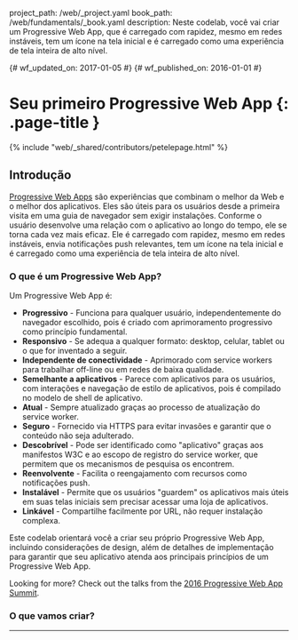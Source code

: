 project_path: /web/_project.yaml book_path: /web/fundamentals/_book.yaml description: Neste codelab, você vai criar um Progressive Web App, que é carregado com rapidez, mesmo em redes instáveis, tem um ícone na tela inicial e é carregado como uma experiência de tela inteira de alto nível.

{# wf_updated_on: 2017-01-05 #} {# wf_published_on: 2016-01-01 #}

# Seu primeiro Progressive Web App {: .page-title }

{% include "web/_shared/contributors/petelepage.html" %}

## Introdução

[Progressive Web Apps](/web/progressive-web-apps) são experiências que combinam o melhor da Web e o melhor dos aplicativos. Eles são úteis para os usuários desde a primeira visita em uma guia de navegador sem exigir instalações. Conforme o usuário desenvolve uma relação com o aplicativo ao longo do tempo, ele se torna cada vez mais eficaz. Ele é carregado com rapidez, mesmo em redes instáveis, envia notificações push relevantes, tem um ícone na tela inicial e é carregado como uma experiência de tela inteira de alto nível.

### O que é um Progressive Web App?

Um Progressive Web App é:

* **Progressivo** - Funciona para qualquer usuário, independentemente do navegador escolhido, pois é criado com aprimoramento progressivo como princípio fundamental.
* **Responsivo** - Se adequa a qualquer formato: desktop, celular, tablet ou o que for inventado a seguir.
* **Independente de conectividade** - Aprimorado com service workers para trabalhar off-line ou em redes de baixa qualidade.
* **Semelhante a aplicativos** - Parece com aplicativos para os usuários, com interações e navegação de estilo de aplicativos, pois é compilado no modelo de shell de aplicativo.
* **Atual** - Sempre atualizado graças ao processo de atualização do service worker.
* **Seguro** - Fornecido via HTTPS para evitar invasões e garantir que o conteúdo não seja adulterado.
* **Descobrível** - Pode ser identificado como "aplicativo" graças aos manifestos W3C e ao escopo de registro do service worker, que permitem que os mecanismos de pesquisa os encontrem.
* **Reenvolvente** - Facilita o reengajamento com recursos como notificações push.
* **Instalável** - Permite que os usuários "guardem" os aplicativos mais úteis em suas telas iniciais sem precisar acessar uma loja de aplicativos.
* **Linkável** - Compartilhe facilmente por URL, não requer instalação complexa.

Este codelab orientará você a criar seu próprio Progressive Web App, incluindo considerações de design, além de detalhes de implementação para garantir que seu aplicativo atenda aos principais princípios de um Progressive Web App.<aside class="key-point">

<p>Looking for more? Check out the talks from the  <a href="https://www.youtube.com/playlist?list=PLNYkxOF6rcIAWWNR_Q6eLPhsyx6VvYjVb">2016 Progressive Web App Summit</a>.</p>

</aside> 

### O que vamos criar?

<table>
  <p>
    <tr>
      <td colspan="1" rowspan="1">
        </p>

<p>In this codelab, you're going to build a Weather web app using Progressive Web App techniques. Your app will:</p>

        
        <ul>
          
<li>Utilize and demonstrate the above principles of Progressive Web Apps.</li>
<li>Use live weather data.</li>
          
          <li>
            
<p>Provide app-like interactions to allow the user to add cities.</p>
</td><td colspan="1" rowspan="1">
              </li> </ul>

<p><img src="img/166c3b4982e4a0ad.png" alt="166c3b4982e4a0ad.png"></p>

              
              <p>
                </td> </tr>
              </p></table> 
              
              <h3>
                O que você aprenderá
              </h3>
              
              <ul>
                <li>
                  <strong>Progressivo</strong> - usaremos o aprimoramento progressivo em todo o aplicativo.
                </li>
                <li>
                  <strong>Responsivo</strong> - garantiremos que ele se encaixe em qualquer formato.
                </li>
                <li>
                  <strong>Independente de conectividade</strong> - armazenaremos o shell do aplicativo em cache com service workers.
                </li>
              </ul>
              
              <h3>
                O que será necessário
              </h3>
              
              <ul>
                <li>
                  Como projetar e criar um aplicativo usando o método de "shell de aplicativo"
                </li>
                <li>
                  Como fazer com que seu aplicativo funcione off-line
                </li>
                <li>
                  <a href="https://github.com/googlecodelabs/your-first-pwapp/archive/master.zip">The sample code</a>
                </li>
                <li>
                  A text editor
                </li>
                <li>
                  Basic knowledge of HTML, CSS, JavaScript, and <a href="https://developer.chrome.com/devtools">Chrome DevTools</a>
                </li>
              </ul>
              
              <p>
                Neste codelab, você criará um app da Web de previsão do tempo usando técnicas de Progressive Web App. Vamos considerar as propriedades de um Progressive Web App:
              </p>
              
              <h2>
                Configuração
              </h2>
              
              <h3>
                Faça o download do código
              </h3>
              
              <p>
                Este codelab é focado em Progressive Web Apps. Conceitos não-relevantes e blocos de código são apenas pincelados e são fornecidos para que você simplesmente os copie e cole.
              </p>
              
              <p>
                <a href="https://github.com/googlecodelabs/your-first-pwapp/archive/master.zip">Download source code</a>
              </p>
              
              <p>
                Unpack the downloaded zip file. This will unpack a root folder (<code>your-first-pwapp-master</code>), which contains one folder for each step of this codelab, along with all of the resources you will need.
              </p>
              
              <p>
                Descompacte o arquivo zip baixado. Isso irá descompactar uma pasta raiz (<code>your-first-pwapp-master</code>), que contém uma pasta para cada etapa deste codelab, juntamente com todos os recursos que você vai precisar.
              </p>
              
              <h3>
                Instale e verifique o servidor de Web
              </h3>
              
              <p>
                As pastas <code>step-NN</code> contêm o estado final desejado de cada etapa deste codelab. Elas servem como referência. Faremos todo nosso trabalho de codificação em um diretório chamado <code>work</code>.
              </p>
              
              <p>
                <a href="https://chrome.google.com/webstore/detail/web-server-for-chrome/ofhbbkphhbklhfoeikjpcbhemlocgigb">Install Web Server for Chrome</a>
              </p>
              
              <p>
                After installing the Web Server for Chrome app, click on the Apps shortcut on the bookmarks bar:
              </p>
              
              <p>
                <img src="img/9efdf0d1258b78e4.png" alt="9efdf0d1258b78e4.png" />
              </p><aside class="key-point">

<p>More help:  <a href="https://support.google.com/chrome_webstore/answer/3060053">Add and open Chrome apps</a></p>

</aside> 
              
              <p>
                In the ensuing window, click on the Web Server icon:
              </p>
              
              <p>
                <img src="img/dc07bbc9fcfe7c5b.png" alt="dc07bbc9fcfe7c5b.png" />
              </p>
              
              <p>
                You'll see this dialog next, which allows you to configure your local web server:
              </p>
              
              <p>
                <img src="img/433870360ad308d4.png" alt="433870360ad308d4.png" />
              </p>
              
              <p>
                Click the <strong>choose folder</strong> button, and select the <code>work</code> folder. This will enable you to serve your work in progress via the URL highlighted in the web server dialog (in the <strong>Web Server URL(s)</strong> section).
              </p>
              
              <p>
                Clique no botão <strong>choose folder</strong> e selecione a pasta <code>work</code>. Isto permitirá servir o seu trabalho em andamento pelo URL em destaque na caixa de diálogo do servidor de Web (na seção <strong>Web Server URL(s)</strong>).
              </p>
              
              <p>
                <img src="img/39b4e0371e9703e6.png" alt="39b4e0371e9703e6.png" />
              </p>
              
              <p>
                Then stop and restart the server by sliding the toggle labeled "Web Server: STARTED" to the left and then back to the right.
              </p>
              
              <p>
                <img src="img/daefd30e8a290df5.png" alt="daefd30e8a290df5.png" />
              </p>
              
              <p>
                Now visit your work site in your web browser (by clicking on the highlighted Web Server URL) and you should see a page that looks like this:
              </p>
              
              <p>
                <img src="img/aa64e93e8151b642.png" alt="aa64e93e8151b642.png" />
              </p>
              
              <p>
                This app is not yet doing anything interesting - so far, it's just a minimal skeleton with a spinner we're using to verify your web server functionality. We'll add functionality and UI features in subsequent steps.
              </p><aside class="key-point">

<p>From this point forward, all testing/verification (e.g. the<strong> Test It Out</strong> sections in subsequent steps) should be performed using this web server setup.</p>

</aside> 
              
              <h2>
                Faça sua arquitetura de shell do aplicativo
              </h2>
              
              <h3>
                O que é o shell do aplicativo?
              </h3>
              
              <p>
                Obviamente, este aplicativo ainda não está fazendo nada interessante - até agora, é apenas um esqueleto mínimo com um controle giratório que estamos usando para verificar a funcionalidade do seu servidor de Web. Adicionaremos funcionalidade e recursos de IU em etapas posteriores.
              </p>
              
              <p>
                O shell do aplicativo é o HTML, CSS e JavaScript mínimos necessários para capacitar a interface do usuário de um Progressive Web App e é um dos componentes que garante um desempenho confiavelmente bom. Seu primeiro carregamento deve ser extremamente rápido e armazenado em cache imediatamente. "Armazenado em cm cache" significa que os arquivos do shell são carregados uma vez pela rede e salvos no dispositivo local. Toda vez que o usuário abre o aplicativo posteriormente, os arquivos do shell são carregados a partir do cache do dispositivo local, o que resulta em tempos de inicialização extremamente rápidos.
              </p>
              
              <p>
                A arquitetura de shell do aplicativo separa a infraestrutura principal do aplicativo e a IU dos dados. Toda a IU e a infraestrutura são armazenadas em cache localmente usando um service worker para que, em carregamentos subsequentes, o Progressive Web App só precise recuperar os dados necessários em vez de precisar carregar tudo.
              </p>
              
              <p>
                <img src="img/156b5e3cc8373d55.png" alt="156b5e3cc8373d55.png" />
              </p>
              
              <p>
                Em outras palavras, o shell do aplicativo é semelhante a um pacote de código que você publicaria em uma loja de aplicativos ao compilar um aplicativo nativo. Ele consiste nos elementos principais necessários para criar seu aplicativo, mas é improvável que ele contenha os dados.
              </p>
              
              <h3>
                Por que usar a arquitetura de shell de aplicativo?
              </h3>
              
              <p>
                O uso da arquitetura de shell de aplicativo permite que você se concentre na velocidade, fornecendo ao seu Progressive Web App propriedades semelhantes às dos aplicativos nativos: carregamento instantâneo e atualizações regulares sem a necessidade de uma loja de aplicativos.
              </p>
              
              <h3>
                Projete o shell do aplicativo
              </h3>
              
              <p>
                A primeira etapa é dividir o design em seus componentes principais.
              </p>
              
              <p>
                Considere:
              </p>
              
              <ul>
                <li>
                  Chrome 52 ou superior
                </li>
                <li>
                  <a href="https://chrome.google.com/webstore/detail/web-server-for-chrome/ofhbbkphhbklhfoeikjpcbhemlocgigb">Web Server for Chrome</a>, seu servidor de Web preferido
                </li>
                <li>
                  O exemplo de código
                </li>
              </ul>
              
              <p>
                Vamos criar um aplicativo de previsão do tempo como nosso primeiro Progressive Web App. Os componentes principais consistirão em:
              </p>
              
              <table>
                <p>
                  <tr>
                    <td colspan="1" rowspan="1">
                      </p> 
                      
                      <ul>
                        
<li>Header with a title, and add/refresh buttons</li>
<li>Container for forecast cards</li>
<li>A forecast card template</li>
<li>A dialog box for adding new cities</li>
                        
                        <li>
                          
<p>A loading indicator</p>
</td><td colspan="1" rowspan="1">
                            </li> </ul>

<p><img src="img/166c3b4982e4a0ad.png" alt="166c3b4982e4a0ad.png"></p>

                            
                            <p>
                              </td> </tr>
                            </p></table> 
                            
                            <p>
                              Ao projetar um aplicativo mais completo, o conteúdo que não é necessário para o carregamento inicial pode ser solicitado posteriormente e armazenado em cache para uso futuro. Por exemplo, podemos adiar o carregamento da caixa de diálogo New City até após a renderização da primeira experiência de execução e a disponibilização de alguns ciclos de ociosidade.
                            </p>
                            
                            <h2>
                              Implemente seu shell do aplicativo
                            </h2>
                            
                            <p>
                              Existem diversas maneiras de começar qualquer projeto e, geralmente, nós recomendamos o uso do Web Starter Kit. Mas, neste caso, para que nosso projeto seja o mais simples possível e para que nos concentremos nos Progressive Web Apps, nós fornecemos todos os recursos de que você precisará.
                            </p>
                            
                            <h3>
                              Crie o HTML do shell do aplicativo
                            </h3>
                            
                            <p>
                              Agora adicionaremos os componentes essenciais discutidos em <a href="/web/fundamentals/getting-started/your-first-progressive-web-app/step-01">Arquitete o shell do aplicativo</a>.
                            </p>
                            
                            <p>
                              Lembre-se de que os componentes principais consistirão em:
                            </p>
                            
                            <ul>
                              <li>
                                O que precisa estar na tela imediatamente?
                              </li>
                              <li>
                                Que outros componentes da IU são essenciais para seu aplicativo?
                              </li>
                              <li>
                                Que recursos de suporte são necessários para o shell do aplicativo? Por exemplo, imagens, JavaScript, estilos etc.
                              </li>
                              <li>
                                A dialog for adding new cities
                              </li>
                              <li>
                                A loading indicator
                              </li>
                            </ul>
                            
                            <p>
                              O arquivo <code>index.html</code> que já está em seu diretório <code>work</code> deve ser algo parecido com isso (este é um subconjunto do conteúdo efetivo, não copie este código em seu arquivo):
                            </p>
                            
                            <pre><code>&lt;!DOCTYPE html&gt;
&lt;html&gt;
&lt;head&gt;
  &lt;meta charset="utf-8"&gt;
  &lt;meta http-equiv="X-UA-Compatible" content="IE=edge"&gt;
  &lt;meta name="viewport" content="width=device-width, initial-scale=1.0"&gt;
  &lt;title&gt;Weather PWA&lt;/title&gt;
  &lt;link rel="stylesheet" type="text/css" href="styles/inline.css"&gt;
&lt;/head&gt;
&lt;body&gt;
  &lt;header class="header"&gt;
    &lt;h1 class="header__title"&gt;Weather PWA&lt;/h1&gt;
    &lt;button id="butRefresh" class="headerButton"&gt;&lt;/button&gt;
    &lt;button id="butAdd" class="headerButton"&gt;&lt;/button&gt;
  &lt;/header&gt;

  &lt;main class="main"&gt;
    &lt;div class="card cardTemplate weather-forecast" hidden&gt;
    . . .
    &lt;/div&gt;
  &lt;/main&gt;

  &lt;div class="dialog-container"&gt;
  . . .
  &lt;/div&gt;

  &lt;div class="loader"&gt;
    &lt;svg viewBox="0 0 32 32" width="32" height="32"&gt;
      &lt;circle id="spinner" cx="16" cy="16" r="14" fill="none"&gt;&lt;/circle&gt;
    &lt;/svg&gt;
  &lt;/div&gt;

  &lt;!-- Insert link to app.js here --&gt;
&lt;/body&gt;
&lt;/html&gt;
</code></pre>
                            
                            <p>
                              Perceba que o carregador é visível por padrão. Isso garante que o usuário veja o carregador imediatamente conforme a página é carregada, o que oferece uma indicação clara de que o conteúdo está sendo carregado.
                            </p>
                            
                            <p>
                              Para poupar tempo, já criamos a folha de estilo para seu uso.
                            </p><aside class="key-point">

<p>We've given you the markup and styles to save you some time and make sure you're starting on a solid foundation. In the next section, you'll have an opportunity to write your own code.</p>

</aside> 
                            
                            <h3>
                              Verifique o código chave do aplicativo JavaScript
                            </h3>
                            
                            <p>
                              Agora que grande parte da IU está pronta, é hora de começar a conectar o código para fazer tudo funcionar. Como o restante do shell do aplicativo, tenha consciência dos códigos que são necessários como parte da experiência principal e o que pode ser carregado posteriormente.
                            </p>
                            
                            <p>
                              Seu diretório de trabalho também já inclui o código do aplicativo (<code>scripts/app.js</code>). Nele, você encontrará:
                            </p>
                            
                            <ul>
                              <li>
                                Cabeçalho com um título e botões de adição/atualização
                              </li>
                              <li>
                                Contêiner para os cartões de previsão
                              </li>
                              <li>
                                Um modelo de cartão de previsão
                              </li>
                              <li>
                                Uma caixa de diálogo para adicionar novas cidades
                              </li>
                              <li>
                                Um indicador de carregamento
                              </li>
                              <li>
                                Some fake data (<code>initialWeatherForecast</code>) you can use to quickly test how things render.
                              </li>
                            </ul>
                            
                            <h3>
                              Faça testes
                            </h3>
                            
                            <p>
                              Agora que você tem o HTML, os estilos e o JavaScript principais, chegou a hora de testar o aplicativo.
                            </p>
                            
                            <p>
                              Para ver como os dados falsos de meteorologia são processados, retire o comentário da seguinte linha na parte inferior do seu arquivo <code>index.html</code>:
                            </p>
                            
                            <pre><code>&lt;!--&lt;script src="scripts/app.js" async&gt;&lt;/script&gt;--&gt;
</code></pre>
                            
                            <p>
                              Em seguida, remova o comentário da seguinte linha na parte inferior do seu arquivo <code>app.js</code>:
                            </p>
                            
                            <pre><code>// app.updateForecastCard(initialWeatherForecast);
</code></pre>
                            
                            <p>
                              Atualize seu aplicativo. O resultado deve ser um cartão de previsão bem formatado (embora falso, como pode ser percebido pela data) cartão de previsão com o controle giratório desativado, como este:
                            </p>
                            
                            <p>
                              <img src="img/166c3b4982e4a0ad.png" alt="166c3b4982e4a0ad.png" />
                            </p>
                            
                            <p>
                              <a href="https://weather-pwa-sample.firebaseapp.com/step-04/">Link</a>
                            </p>
                            
                            <p>
                              Depois de experimentar e verificar que ele funciona como esperado, você pode remover a chamada para <code>app.updateForecastCard</code> com os dados falsos. Ela foi necessária apenas para garantir que tudo funcionava como esperado.
                            </p>
                            
                            <h2>
                              Comece com um primeiro carregamento rápido
                            </h2>
                            
                            <p>
                              Progressive Web Apps devem ser iniciados rapidamente e disponibilizados para uso imediatamente. No seu estado atual, nosso aplicativo de previsão do tempo é iniciado rapidamente, mas não pode ser usado. Não há dados. Nós poderíamos fazer uma solicitação AJAX para obter os dados, mas isso resultaria em uma solicitação adicional e faria o carregamento inicial demorar mais. Em vez disso, forneça dados reais no primeiro carregamento.
                            </p>
                            
                            <h3>
                              Injete os dados de previsão do tempo
                            </h3>
                            
                            <p>
                              Neste codelab, simularemos o servidor injetando a previsão do tempo diretamente no JavaScript, mas em um aplicativo de produção, os dados de previsão do tempo mais recentes seriam injetados pelo servidor com base na geolocalização do endereço IP do usuário.
                            </p>
                            
                            <p>
                              O código já contém os dados que injetaremos. É a <code>initialWeatherForecast</code> que usamos no passo anterior.
                            </p>
                            
                            <h3>
                              Diferenciando a primeira execução
                            </h3>
                            
                            <p>
                              Então, como podemos saber quando exibir essas informações, que podem não ser relevantes em carregamentos futuros, quando o aplicativo de previsão for coletado do cache? Quando o usuário carregar o aplicativo em visitas subsequentes, ele poderá estar em uma cidade diferente, então será preciso carregar as informações dessa cidade, não necessariamente da primeira cidade que foi procurada.
                            </p>
                            
                            <p>
                              As preferências do usuário, como a lista de cidades nas quais um usuário está inscrito, devem ser armazenadas localmente usando o IndexedDB ou outro mecanismo de armazenamento rápido. Para simplificar este codelab o máximo possível, usamos <a href="https://developer.mozilla.org/en-US/docs/Web/API/Window/localStorage">localStorage</a>, que não é ideal para aplicativos de produção por ser um mecanismo de armazenamento sincrônico com bloqueio que pode ser muito lento em alguns dispositivos.
                            </p><aside class="key-point">

<p><strong>Extra Credit</strong>: Replace <code>localStorage</code> implementation with  <a href="https://www.npmjs.com/package/idb">idb</a>, check out  <a href="https://github.com/localForage/localForage">localForage</a> as a simple wrapper to idb.</p>

</aside> 
                            
                            <p>
                              Primeiro, vamos adicionar o código necessário para salvar as preferências do usuário. Localize o seguinte comentário TODO em seu código.
                            </p>
                            
                            <pre><code>  // TODO add saveSelectedCities function here
</code></pre>
                            
                            <p>
                              E adicione o código a seguir abaixo do comentário.
                            </p>
                            
                            <pre><code>  // Save list of cities to localStorage.
  app.saveSelectedCities = function() {
    var selectedCities = JSON.stringify(app.selectedCities);
    localStorage.selectedCities = selectedCities;
  };
</code></pre>
                            
                            <p>
                              Em seguida, adicionamos o código de inicialização para verificar se o usuário salvou alguma cidade e renderizar esses dados, ou usar os dados injetados. Localize o seguinte comentário:
                            </p>
                            
                            <pre><code>  // TODO add startup code here
</code></pre>
                            
                            <p>
                              E adicione o código a seguir abaixo desse comentário:
                            </p>
                            
                            <pre><code>/************************************************************************
   *

   * Code required to start the app
   *
   * OBSERVAÇÃO: To simplify this codelab, we've used localStorage.
   *   localStorage is a synchronous API and has serious performance
   *   implications. It should not be used in production applications!
   *   Instead, check out IDB (https://www.npmjs.com/package/idb) or
   *   SimpleDB (https://gist.github.com/inexorabletash/c8069c042b734519680c)
   ************************************************************************/

  app.selectedCities = localStorage.selectedCities;
  if (app.selectedCities) {
    app.selectedCities = JSON.parse(app.selectedCities);
    app.selectedCities.forEach(function(city) {
      app.getForecast(city.key, city.label);
    });
  } else {
    /* The user is using the app for the first time, or the user has not
     * saved any cities, so show the user some fake data. A real app in this
     * scenario could guess the user's location via IP lookup and then inject
     * that data into the page.
     */
    app.updateForecastCard(initialWeatherForecast);
    app.selectedCities = [
      {key: initialWeatherForecast.key, label: initialWeatherForecast.label}
    ];
    app.saveSelectedCities();
  }
</code></pre>
                            
                            <p>
                              O código de inicialização verifica se existem cidades salvas no armazenamento local. Se houver, ele analisa os dados de armazenamento local e exibe um cartão de previsão para cada uma das cidades salvas. Caso contrário, o código de inicialização usa apenas os dados falsos de previsão e salva isso como a cidade padrão.
                            </p>
                            
                            <h3>
                              Salvar as cidades selecionadas
                            </h3>
                            
                            <p>
                              Finalmente, você precisa modificar o gerenciador do botão "add city" para salvar a cidade escolhida no armazenamento local.
                            </p>
                            
                            <p>
                              Atualize seu gerenciador de clique <code>butAddCity</code> para que ele corresponda ao seguinte código:
                            </p>
                            
                            <pre><code>document.getElementById('butAddCity').addEventListener('click', function() {
    // Add the newly selected city
    var select = document.getElementById('selectCityToAdd');
    var selected = select.options[select.selectedIndex];
    var key = selected.value;
    var label = selected.textContent;
    if (!app.selectedCities) {
      app.selectedCities = [];
    }
    app.getForecast(key, label);
    app.selectedCities.push({key: key, label: label});
    app.saveSelectedCities();
    app.toggleAddDialog(false);
  });
</code></pre>
                            
                            <p>
                              As novas adições são a inicialização de <code>app.selectedCities</code> se ele não existir, e as chamadas para <code>app.selectedCities.push()</code> e <code>app.saveSelectedCities()</code>.
                            </p>
                            
                            <h3>
                              Faça testes
                            </h3>
                            
                            <ul>
                              <li>
                                Cabeçalho com um título e botões de adição/atualização
                              </li>
                              <li>
                                Contêiner para os cartões de previsão
                              </li>
                              <li>
                                Um modelo de cartão de previsão
                              </li>
                            </ul>
                            
                            <p>
                              <a href="https://weather-pwa-sample.firebaseapp.com/step-05/">Link</a>
                            </p>
                            
                            <h2>
                              Use service workers para pré-armazenar em cache no shell do aplicativo
                            </h2>
                            
                            <p>
                              Progressive Web Apps precisam ser rápidos e instaláveis, o que significa que eles devem funcionar on-line, off-line ou em condições intermitentes e lentas. Para conseguir isso, precisamos armazenar em cache nosso shell de aplicativo usando service worker para que ele seja sempre disponibilizado de forma rápida e confiável.
                            </p>
                            
                            <p>
                              Se não tiver experiência com service workers, você pode obter uma noção básica lendo <a href="/web/fundamentals/primers/service-worker/">Introdução aos service workers</a> sobre o que eles podem fazer, como seu ciclo de vida funciona e muito mais. Após concluir este codelab, certifique-se de verificar o <a href="https://goo.gl/jhXCBy">codelab Depurar Service Workers</a> para ter uma visão mais detalhada de como trabalhar com service workers.
                            </p>
                            
                            <p>
                              Recursos fornecidos por service workers devem ser considerados aprimoramentos progressivos e adicionados apenas se o navegador for compatível. Por exemplo, com service workers, você pode armazenar em cache o shell de aplicativo e os dados do seu aplicativo para que eles estejam disponíveis mesmo quando a rede não estiver. Quando service workers não forem compatíveis, o código off-line não será chamado e o usuário terá uma experiência básica. O uso da detecção de recursos para fornecer aprimoramentos progressivos incorre em poucos custos adicionais e não falhará em navegadores mais antigos incompatíveis com o recurso.
                            </p><aside class="key-point">

<p><strong>Remember</strong>: Service worker functionality is only available on pages that are accessed via HTTPS (<a href="http://localhost">http://localhost</a> and equivalents will also work, to facilitate testing). To learn about the rationale behind this restriction check out  <a href="http://www.chromium.org/Home/chromium-security/prefer-secure-origins-for-powerful-new-features">Prefer Secure Origins For Powerful New Features</a> from the Chromium team.</p>

</aside> 
                            
                            <h3>
                              Registre o service worker se ele estiver disponível
                            </h3>
                            
                            <p>
                              A primeira etapa necessária para fazer com que o aplicativo funcione off-line é registrar um service worker, um script que oferece a funcionalidade off-line sem precisar de uma página da Web aberta ou de interação do usuário.
                            </p>
                            
                            <p>
                              Bastam duas etapas simples:
                            </p>
                            
                            <ol start="1">
                              <li>
                                Instrua o navegador a registrar o arquivo JavaScript como o service worker.
                              </li>
                              
                              <li>
                                Crie um arquivo JavaScript que contendo o service worker.
                              </li>
                            </ol>
                            
                            <p>
                              Primeiro, precisamos verificar se o navegador oferece suporte a service workers e, em caso positivo, registrar o service worker. Adicionar o seguinte código ao <code>app.js</code> (após o comentário <code>// TODO add service worker code here</code>):
                            </p>
                            
                            <pre><code>  if ('serviceWorker' in navigator) {
    navigator.serviceWorker
             .register('./service-worker.js')
             .then(function() { console.log('Service Worker Registered'); });
  }
</code></pre>
                            
                            <h3>
                              Armazene em cache os ativos do site
                            </h3>
                            
                            <p>
                              Quando o service worker é registrado, um evento de instalação é acionado na primeira vez que o usuário visitar a página. Nesse gerenciador de eventos, nós armazenaremos em cache todos os ativos dos quais o aplicativo precisa.
                            </p><aside class="warning">

<p>The code below must NOT be used in production, it covers only the most basic use cases and it's easy to get yourself into a state where your app shell will never update. Be sure to review the section below that discusses the pitfalls of this implementation and how to avoid them.</p>

</aside> 
                            
                            <p>
                              Quando o service worker é acionado, ele deve abrir o objeto <a href="https://developer.mozilla.org/en-US/docs/Web/API/Cache">caches</a> e preenchê-lo com os ativos necessários para carregar o shell do aplicativo. Crie um arquivo chamado <code>service-worker.js</code> na pasta raiz do seu aplicativo (que deve ser o diretório <code>your-first-pwapp-master/work</code>). Esse arquivo deve estar ativo na raiz do aplicativo, poiso escopo dos service workers é definido pelo diretório onde o arquivo se encontra. Adicione este código ao seu novo arquivo <code>service-worker.js</code>:
                            </p>
                            
                            <pre><code>var cacheName = 'weatherPWA-step-6-1';
var filesToCache = [];

self.addEventListener('install', function(e) {
  console.log('[ServiceWorker] Install');
  e.waitUntil(
    caches.open(cacheName).then(function(cache) {
      console.log('[ServiceWorker] Caching app shell');
      return cache.addAll(filesToCache);
    })
  );
});
</code></pre>
                            
                            <p>
                              Primeiro, precisamos abrir o cache com <code>caches.open()</code> e fornecer um nome de cache. Fornecer um nome de cache nos permite distinguir as versões dos arquivos, ou separar os dados do shell do aplicativo para atualizarmos um sem afetar o outro com facilidade.
                            </p>
                            
                            <p>
                              Quando cache estiver aberto, podemos chamar <code>cache.addAll()</code>, que aceita uma lista de URLs e os recupera do servidor e os adiciona à resposta ao cache. Infelizmente, <code>cache.addAll()</code> é atômico e, se qualquer arquivo falhar, toda a etapa do cache também falha.
                            </p>
                            
                            <p>
                              Muito bem, vamos começar nos familiarizar com a forma como você pode usar DevTools para entender e debug service workers. Antes de recarregar sua página, abra DevTools, vá ao painel <strong>Service Worker</strong> no painel <strong>Application</strong>. Ele deve ter a aparência a seguir.
                            </p>
                            
                            <p>
                              <img src="img/ed4633f91ec1389f.png" alt="ed4633f91ec1389f.png" />
                            </p>
                            
                            <p>
                              Quando se vê uma página em branco como esta, isso significa que a página atualmente aberta não possui service workers registrados.
                            </p>
                            
                            <p>
                              Agora, atualize sua página. O painel Service Worker deve ter a aparência a seguir.
                            </p>
                            
                            <p>
                              <img src="img/bf15c2f18d7f945c.png" alt="bf15c2f18d7f945c.png" />
                            </p>
                            
                            <p>
                              Quando você vê informações como estas, isso significa que a página tem um service worker em execução.
                            </p>
                            
                            <p>
                              OK, agora faremos um breve desvio para demonstrar um problema que você pode encontrar ao desenvolver service workers. Para demonstrar, vamos adicionar um ouvinte de evento <code>activate</code> abaixo do ouvinte de evento <code>install</code> em seu arquivo <code>service-worker.js</code>.
                            </p>
                            
                            <pre><code>self.addEventListener('activate', function(e) {
  console.log('[ServiceWorker] Activate');
});
</code></pre>
                            
                            <p>
                              O evento <code>activate</code> é acionado quando o service worker inicia.
                            </p>
                            
                            <p>
                              Abra o Console do DevTools e recarregue a página, alterne para o painel Service Worker no painel Application e clique em inspecionar no service worker ativado. Você espera ver a mensagem <code>[ServiceWorker] Activate</code> registrada para o console, mas isso não aconteceu. Confira seu painel Service Worker e você pode ver que o novo service worker (que inclui ativar o ouvinte de evento) parece estar em um estado de "espera".
                            </p>
                            
                            <p>
                              <img src="img/1f454b6807700695.png" alt="1f454b6807700695.png" />
                            </p>
                            
                            <p>
                              Basicamente, o antigo service worker continua a controlar a página enquanto houver uma guia aberta para página. Então, você <em>poderia</em> fechar e reabrir a página ou pressionar o botão <strong>skipWaiting</strong>, mas uma solução de longo prazo é simplesmente ativar a caixa de seleção <strong>Update on Reload</strong> no painel Service Worker do DevTools. Quando esta caixa de seleção está ativada, o service worker é forçosamente atualizado toda vez que a página recarrega.
                            </p>
                            
                            <p>
                              Ative a caixa de seleção <strong>atualizar ao recarregar</strong> e recarregue a página para confirmar que o novo service worker é ativado.
                            </p>
                            
                            <p>
                              <strong>Observação:</strong> Você pode ver um erro no painel Service Worker do painel Application semelhante ao mostrado abaixo, é <strong>seguro</strong> ignorar este erro.
                            </p>
                            
                            <p>
                              <img src="img/b1728ef310c444f5.png" alt="b1728ef310c444f5.png" />
                            </p>
                            
                            <p>
                              Por enquanto é só sobre a inspeção e depuração de service workers no DevTools. Mostraremos mais alguns truques depois. Vamos voltar para a construção do seu aplicativo.
                            </p>
                            
                            <p>
                              Vamos expandir sobre o ouvinte de evento <code>activate</code> para incluir alguma lógica para atualizar o cache. Atualize seu código para coincidir com o código abaixo.
                            </p>
                            
                            <pre><code>self.addEventListener('activate', function(e) {
  console.log('[ServiceWorker] Activate');
  e.waitUntil(
    caches.keys().then(function(keyList) {
      return Promise.all(keyList.map(function(key) {
        if (key !== cacheName) {
          console.log('[ServiceWorker] Removing old cache', key);
          return caches.delete(key);
        }
      }));
    })
  );
  return self.clients.claim();
});
</code></pre>
                            
                            <p>
                              Este código garante que o service worker atualiza seu cache sempre que qualquer um dos arquivos do shell do aplicativo mudar. Para que isso funcione, você precisa incrementar a variável <code>cacheName</code> na parte superior do seu arquivo do service worker.
                            </p>
                            
                            <p>
                              A última declaração corrige um corner case sobre o qual você pode ler na caixa de informações (opcional) abaixo.
                            </p><aside class="key-point">

<p>When the app is complete, <code>self.clients.claim()</code> fixes a corner case in which the app wasn't returning the latest data. You can reproduce the corner case by commenting out the line below and then doing the following steps: 1) load app for first time so that the initial New York City data is shown 2) press the refresh button on the app 3) go offline 4) reload the app. You expect to see the newer NYC data, but you actually see the initial data. This happens because the service worker is not yet activated. <code>self.clients.claim()</code> essentially lets you activate the service worker faster.</p>

</aside> 
                            
                            <p>
                              Por fim, vamos atualizar a lista de arquivos necessários para o shell do aplicativo. Na matriz, precisamos incluir todos os arquivos dos quais o aplicativo precisa, incluindo imagens, JavaScript, folhas de estilo etc. Perto do topo do seu arquivo <code>service-worker.js</code>, substitua <code>var filesToCache = [];</code> pelo o código abaixo:
                            </p>
                            
                            <pre><code>var filesToCache = [
  '/',
  '/index.html',
  '/scripts/app.js',
  '/styles/inline.css',
  '/images/clear.png',
  '/images/cloudy-scattered-showers.png',
  '/images/cloudy.png',
  '/images/fog.png',
  '/images/ic_add_white_24px.svg',
  '/images/ic_refresh_white_24px.svg',
  '/images/partly-cloudy.png',
  '/images/rain.png',
  '/images/scattered-showers.png',
  '/images/sleet.png',
  '/images/snow.png',
  '/images/thunderstorm.png',
  '/images/wind.png'
];
</code></pre><aside class="key-point">

<p>Be sure to include all permutations of file names, for example our app is served from <code>index.html</code>, but it may also be requested as <code>/</code> since the server sends <code>index.html</code> when a root folder is requested. You could deal with this in the <code>fetch</code> method, but it would require special casing which may become complex.</p>

</aside> 
                            
                            <p>
                              Nosso aplicativo ainda não funciona off-line. Nós armazenamos em cache os componentes do shell do aplicativo, mas ainda precisamos carregá-los do cache local.
                            </p>
                            
                            <h3>
                              Forneça a estrutura do aplicativo do cache
                            </h3>
                            
                            <p>
                              Service workers fornecem a capacidade de interceptar solicitações feitas do nosso Progressive Web App e gerenciá-las no service worker. Isso significa que podemos determinar como queremos gerenciar a solicitação e potencialmente fornecer nossa própria resposta de cache.
                            </p>
                            
                            <p>
                              Por exemplo:
                            </p>
                            
                            <pre><code>self.addEventListener('fetch', function(event) {
  // Do something interesting with the fetch here
});
</code></pre>
                            
                            <p>
                              Agora vamos fornecer a estrutura do aplicativo do cache. Adicione o seguinte código na parte inferior do seu arquivo <code>service-worker.js</code>:
                            </p>
                            
                            <pre><code>self.addEventListener('fetch', function(e) {
  console.log('[ServiceWorker] Fetch', e.request.url);
  e.respondWith(
    caches.match(e.request).then(function(response) {
      return response || fetch(e.request);
    })
  );
});
</code></pre>
                            
                            <p>
                              De dentro para fora, o <code>caches.match()</code> avalia a solicitação da Web que acionou o evento de <a href="https://developer.mozilla.org/en-US/docs/Web/API/Fetch_API">busca</a> e verifica se ele está disponível no cache. Em seguida, ele responde com a versão do cache ou usa <code>fetch</code> para obter uma cópia da rede. A <code>response</code> é passada à página da Web com <code>e.respondWith()</code>.
                            </p><aside class="warning">

<p>If you're not seeing the <code>[ServiceWorker]</code> logging in the console, be sure you've changed the <code>cacheName</code> variable and that you're inspecting the right service worker by opening the Service Worker pane in the Applications panel and clicking <strong>inspect</strong> on the running service worker. If that doesn't work, see the section on Tips for testing live service workers.</p>

</aside> 
                            
                            <h3>
                              Faça testes
                            </h3>
                            
                            <p>
                              Agora seu aplicativo tem funcionalidade off-line. Vamos experimentar.
                            </p>
                            
                            <p>
                              Atualize sua página e, em seguida, vá para o painel <strong>Cache Storage</strong> no painel <strong>Application</strong> do DevTools. Expanda a seção e você deve ver o nome do cache do seu shell do aplicativo listado do lado esquerdo. Ao clicar no cache do seu shell do aplicativo, você pode ver todos os recursos que estão armazenados em cache atualmente.
                            </p>
                            
                            <p>
                              <img src="img/ab9c361527825fac.png" alt="ab9c361527825fac.png" />
                            </p>
                            
                            <p>
                              Agora, vamos testar o modo off-line. Volte para o painel <strong>Service Worker</strong> do DevTools e ative a caixa de seleção <strong>Offline</strong>. Após ativá-la, você deve ver um ícone de aviso amarelo pequeno ao lado da guia do painel <strong>Network</strong>. Isto indica que você está off-line.
                            </p>
                            
                            <p>
                              <img src="img/7656372ff6c6a0f7.png" alt="7656372ff6c6a0f7.png" />
                            </p>
                            
                            <p>
                              Atualize sua página e... ela funciona! Quer dizer, mais ou menos. Observe como ela carrega os dados meteorológicos iniciais (falsos).
                            </p>
                            
                            <p>
                              <img src="img/8a959b48e233bc93.png" alt="8a959b48e233bc93.png" />
                            </p>
                            
                            <p>
                              Confira a cláusula <code>else</code> em <code>app.getForecast()</code> para entender por que o aplicativo consegue carregar os dados falsos.
                            </p>
                            
                            <p>
                              O próximo passo é modificar a lógica do aplicativo e do service worker para poder armazenar dados meteorológicos em cache e retornar os dados mais recentes do cache quando o aplicativo estiver off-line.
                            </p>
                            
                            <p>
                              <strong>Dica:</strong> Para começar do zero, limpar todos os dados salvos (localStoarge, dados de indexedDB, arquivos armazenados em cache) e remover quaisquer service workers, use o painel Clear storage na guia Application.
                            </p>
                            
                            <p>
                              <a href="https://weather-pwa-sample.firebaseapp.com/step-06/">Link</a>
                            </p>
                            
                            <h3>
                              Tenha cuidado com os casos de borda
                            </h3>
                            
                            <p>
                              Como já mencionamos, esse código <strong>não deve ser usado em produção</strong> devido aos muitos casos de borda não gerenciados.
                            </p>
                            
                            <h4>
                              O cache depende da atualização de cada chave de cache para cada alteração
                            </h4>
                            
                            <p>
                              Por exemplo, esse método de armazenamento em cache exige que você atualize a chave de cache sempre que o conteúdo for alterado, caso contrário, o cache não será atualizado e o conteúdo antigo será fornecido. Portanto, não deixe de alterar a chave de cache após cada alteração enquanto trabalha no seu projeto.
                            </p>
                            
                            <h4>
                              Exige que tudo seja baixado novamente para cada alteração
                            </h4>
                            
                            <p>
                              Outra desvantagem é que todo o cache é invalidado e precisa ser baixado novamente sempre que um arquivo é alterado. Isso significa que a correção de um simples erro de ortografia invalidará o cache e exigirá que tudo seja baixado novamente. Isso não é muito eficiente.
                            </p>
                            
                            <h4>
                              O cache do navegador pode impedir que o service worker seja atualizado
                            </h4>
                            
                            <p>
                              Existe outra ressalva. É essencial que a solicitação HTTPS realizada durante o gerenciador de instalação vá diretamente para a rede e não retorne uma resposta do cache do navegador. Caso contrário, o navegador poderá retornar a versão de cache antiga, resultando em um service worker que nunca é atualizado realmente.
                            </p>
                            
                            <h4>
                              Tenha cuidado com estratégias que priorizam o cache em produção
                            </h4>
                            
                            <p>
                              Nosso aplicativo usa uma estratégia que prioriza o cache, o que resulta em uma cópia de qualquer conteúdo no cache sendo retornada sem consultar a rede. Embora esse tipo de estratégia seja fácil de implementar, ela pode causar problemas no futuro. Depois que a cópia da página do host e do registro do service worker é armazenada em cache, pode ser extremamente difícil alterar a configuração do service worker (pois a configuração depende de onde ele foi definido) e você pode acabar implantando sites muito difíceis de atualizar.
                            </p>
                            
                            <h4>
                              Como posso evitar esses casos de borda?
                            </h4>
                            
                            <p>
                              Então, como evitar esses casos de borda? Use uma biblioteca como <a href="https://github.com/GoogleChrome/sw-precache">sw-precache</a>, que oferece um controle preciso do que é expirado, garante que as solicitações vão diretamente para a rede e faz todo o trabalho pesado para você.
                            </p>
                            
                            <h3>
                              Dicas para testar service workers ao vivo
                            </h3>
                            
                            <p>
                              A depuração de service workers pode ser um desafio e, quando ela envolve o cache, o problema pode ser ainda maior se o cache não for atualizado quando você espera. Entre o ciclo de vida de um service worker e os erros típicos no seu código, você pode se frustrar rapidamente. Mas não desanime. Existem algumas ferramentas que podem facilitar sua vida.
                            </p>
                            
                            <h4>
                              Começar do zero
                            </h4>
                            
                            <p>
                              Em alguns casos, você pode perceber que está carregando dados armazenados em cache ou que as coisas não são atualizadas conforme o esperado. Para limpar todos os dados salvos (localStoarge, dados de indexedDB, arquivos armazenados em cache) e remover quaisquer service workers, use o painel Clear storage na guia Application.
                            </p>
                            
                            <p>
                              Algumas outras dicas:
                            </p>
                            
                            <ul>
                              <li>
                                Um objeto <code>app</code> que contém algumas informações essenciais necessárias para o aplicativo.
                              </li>
                              <li>
                                Os ouvintes de eventos para todos os botões no cabeçalho (<code>add/refresh</code>) e na caixa de diálogo de adição de cidade (<code>add/cancel</code>).
                              </li>
                              <li>
                                Um método para adicionar ou atualizar os cartões de previsão (<code>app.updateForecastCard</code>).
                              </li>
                              <li>
                                Um método para obter a previsão do tempo mais recente da Firebase Public Weather API (<code>app.getForecast</code>).
                              </li>
                            </ul>
                            
                            <h2>
                              Use service workers para armazenar em cache os dados de previsão
                            </h2>
                            
                            <p>
                              Escolher a estratégia de <a href="https://jakearchibald.com/2014/offline-cookbook/">armazenamento em cache</a> certa é essencial e depende do tipo de dados apresentado por seu aplicativo. Por exemplo, dados que dependem do momento, como dados meteorológicos ou a cotação da bolsa, devem ser o mais atualizados possível, enquanto imagens de avatar ou o conteúdo de artigos podem ser atualizados com menos frequência.
                            </p>
                            
                            <p>
                              A estratégia <a href="https://jakearchibald.com/2014/offline-cookbook/#cache-network-race">cache-primeiro-depois-rede</a> é ideal para o nosso aplicativo. Ele apresenta dados na tela com a máxima rapidez possível e atualiza esses dados quando a rede retornar as informações mais recentes. Em comparação com a estratégia que prioriza a rede e depois o cache, o usuário não precisa aguardar até que o evento <a href="https://developer.mozilla.org/en-US/docs/Web/API/Fetch_API">fetch</a> atinja o tempo limite para obter os dados do cache.
                            </p>
                            
                            <p>
                              Priorizar o cache em vez da rede significa que precisamos acionar duas solicitações assíncronas, uma para o cache e outra para a rede. Nossa solicitação de rede com o aplicativo não precisa mudar muito, mas devemos modificar o service worker para armazenar a resposta em cache antes de retorná-la.
                            </p>
                            
                            <p>
                              Em circunstâncias normais, dos dados do cache serão retornados quase imediatamente, fornecendo ao aplicativo dados recentes que podem ser usados. Em seguida, quando a solicitação de rede retornar, o aplicativo será atualizado usando os dados mais recentes da rede.
                            </p>
                            
                            <h3>
                              Intercepte a solicitação de rede e armazene a resposta em cache
                            </h3>
                            
                            <p>
                              Nós precisamos modificar o service worker para interceptar solicitações para a Weather API e armazenar suas respostas no cache para que possamos acessá-las com facilidade posteriormente. Na estratégia que prioriza o cache em vez da rede, esperamos que a resposta da rede seja a "fonte da verdade", sempre nos fornecendo as informações mais recentes. Se isso não for possível, não há problema, pois já recuperamos os dados de cache mais recentes no nosso aplicativo.
                            </p>
                            
                            <p>
                              No service worker, vamos adicionar um <code>dataCacheName</code> para que possamos separar os dados do aplicativo do shell do aplicativo. Quando o shell do aplicativo for atualizado e os caches mais antigos forem limpos, nossos dados estarão intocados, prontos para um carregamento rápido. Lembre-se de que, se o formato dos seus dados for alterado no futuro, você precisará de uma maneira para gerenciar isso e garantir que o shell do aplicativo e o conteúdo permaneçam sincronizados.
                            </p>
                            
                            <p>
                              Adicione a seguinte linha à parte superior do seu arquivo <code>service-worker.js</code>:
                            </p>
                            
                            <pre><code>var dataCacheName = 'weatherData-v1';
</code></pre>
                            
                            <p>
                              Em seguida, atualize o gerenciador de eventos <code>activate</code> para não excluir o cache de dados ao limpar o cache do shell do aplicativo.
                            </p>
                            
                            <pre><code>if (key !== cacheName && key !== dataCacheName) {
</code></pre>
                            
                            <p>
                              Finalmente, atualize o gerenciador de eventos <code>fetch</code> para gerenciar solicitações para a API de dados separadamente de outras solicitações.
                            </p>
                            
                            <pre><code>self.addEventListener('fetch', function(e) {
  console.log('[Service Worker] Fetch', e.request.url);
  var dataUrl = 'https://query.yahooapis.com/v1/public/yql';
  if (e.request.url.indexOf(dataUrl) &gt; -1) {
    /*
     * When the request URL contains dataUrl, the app is asking for fresh
     * weather data. In this case, the service worker always goes to the
     * network and then caches the response. This is called the "Cache then
     * network" strategy:
     * https://jakearchibald.com/2014/offline-cookbook/#cache-then-network
     */
    e.respondWith(
      caches.open(dataCacheName).then(function(cache) {
        return fetch(e.request).then(function(response){
          cache.put(e.request.url, response.clone());
          return response;
        });
      })
    );
  } else {
    /*
     * The app is asking for app shell files. In this scenario the app uses the
     * "Cache, falling back to the network" offline strategy:
     * https://jakearchibald.com/2014/offline-cookbook/#cache-falling-back-to-network
     */
    e.respondWith(
      caches.match(e.request).then(function(response) {
        return response || fetch(e.request);
      })
    );
  }
});
</code></pre>
                            
                            <p>
                              O código intercepta a solicitação e verifica se o URL é iniciado pelo endereço da Weather API. Em caso positivo, usaremos <a href="https://developer.mozilla.org/en-US/docs/Web/API/Fetch_API">fetch</a> para realizar a solicitação. Quando a resposta for retornada, nosso código abrirá o cache, clonará a resposta, a armazenará no cache e, por fim, a retornará para o solicitador original.
                            </p>
                            
                            <p>
                              Nosso aplicativo ainda não funciona off-line. Já implementamos o armazenamento em cache e a recuperação para o shell do aplicativo, mas mesmo armazenando dados em cache, o aplicativo ainda não verifica o cache para ver se há algum dado meteorológico.
                            </p>
                            
                            <h3>
                              Realizando as solicitações
                            </h3>
                            
                            <p>
                              Como já mencionamos, o aplicativo precisa acionar duas solicitações assíncronas, uma para o cache e outra para a rede. O aplicativo usa o objeto <code>caches</code> disponível em <code>window</code> para acessar o cache e recuperar os dados mais recentes. Esse é um exemplo excelente de aprimoramento progressivo, pois o objeto <code>caches</code> pode não estar disponível em todos os navegadores e, se não houver uma solicitação de rede, ele ainda funcionará.
                            </p>
                            
                            <p>
                              Para isso, é preciso:
                            </p>
                            
                            <ol start="1">
                              <li>
                                Verificar se o objeto <code>caches</code> está disponível no objeto global <code>window</code>.
                              </li>
                              
                              <li>
                                Solicitar dados do cache.
                              </li>
                            </ol>
                            
                            <ul>
                              <li>
                                Na primeira execução, seu aplicativo deve imediatamente mostrar ao usuário a previsão de <code>initialWeatherForecast</code>.
                              </li>
                            </ul>
                            
                            <ol start="3">
                              <li>
                                Solicitar dados do servidor.
                              </li>
                            </ol>
                            
                            <ul>
                              <li>
                                Depois que o registro de um service worker é cancelado, ele pode permanecer listado até que a janela de navegador que o contém seja fechada.
                              </li>
                              <li>
                                Se várias janelas do seu aplicativo estiverem abertas, o novo service worker não entrará em vigor até que todas tenham sido recarregadas e atualizadas para o service worker mais recente.
                              </li>
                            </ul>
                            
                            <h4>
                              Obter dados do cache
                            </h4>
                            
                            <p>
                              Em seguida, precisamos verificar se o objeto <code>caches</code> existe e solicitar os dados mais recentes dele. Localize o comentário <code>TODO add cache logic here</code> em <code>app.getForecast()</code>, e depois adicione o código abaixo do comentário.
                            </p>
                            
                            <pre><code>    if ('caches' in window) {
      /*
       * Check if the service worker has already cached this city's weather
       * data. If the service worker has the data, then display the cached
       * data while the app fetches the latest data.
       */
      caches.match(url).then(function(response) {
        if (response) {
          response.json().then(function updateFromCache(json) {
            var results = json.query.results;
            results.key = key;
            results.label = label;
            results.created = json.query.created;
            app.updateForecastCard(results);
          });
        }
      });
    }
</code></pre>
                            
                            <p>
                              Nosso aplicativo de previsão do tempo agora realiza duas solicitações de dados assíncronas, uma para o <code>cache</code>e a outra via XHR. Se houver dados no cache, eles serão retornados e renderizados com extrema rapidez (dezenas de milissegundos) e atualizarão o cartão somente se o XHR ainda estiver pendente. Em seguida, quando o XHR responder, o cartão será atualizado com os dados mais recentes diretamente da weather API.
                            </p>
                            
                            <p>
                              Repare como a solicitação de cache e a solicitação XHR terminam com uma chamada para atualizar o cartão de previsão. Como o app sabe se ele está exibindo os dados mais recentes? Isso é gerenciado no seguinte código de <code>app.updateForecastCard</code>:
                            </p>
                            
                            <pre><code>    var cardLastUpdatedElem = card.querySelector('.card-last-updated');
    var cardLastUpdated = cardLastUpdatedElem.textContent;
    if (cardLastUpdated) {
      cardLastUpdated = new Date(cardLastUpdated);
      // Bail if the card has more recent data then the data
      if (dataLastUpdated.getTime() &lt; cardLastUpdated.getTime()) {
        return;
      }
    }
</code></pre>
                            
                            <p>
                              Toda vez que um cartão é atualizado, o aplicativo armazena o timestamp dos dados em um atributo oculto no cartão. O aplicativo só resgata se o timestamp que já existe no cartão for mais recente que os dados que foram passados para a função.
                            </p>
                            
                            <h3>
                              Faça testes
                            </h3>
                            
                            <p>
                              Agora aplicativo deve ser completamente funcional off-line. Salve algumas cidades e pressione o botão de atualização no aplicativo para obter dados meteorológicos atuais, e depois fique off-line e recarregue a página.
                            </p>
                            
                            <p>
                              Em seguida, vá para o painel <strong>Cache Storage</strong> no painel <strong>Application</strong> do DevTools. Expanda a seção e você deve ver o nome do cache do seu shell do aplicativo e cache de dados listado do lado esquerdo. Abrir o cache de dados deve mostrar os dados armazenados para cada cidade.
                            </p>
                            
                            <p>
                              <img src="img/cf095c2153306fa7.png" alt="cf095c2153306fa7.png" />
                            </p>
                            
                            <p>
                              <a href="https://weather-pwa-sample.firebaseapp.com/step-07/">Link</a>
                            </p>
                            
                            <h2>
                              Ofereça suporte à integração nativa
                            </h2>
                            
                            <p>
                              Ninguém gosta de digitar URLs longos em um dispositivo móvel se não for absolutamente necessário. Com o recurso de adicionar à tela inicial, seus usuários podem optar por adicionar um link de atalho ao seu dispositivo nativo da mesma forma que instalariam um aplicativo nativo de uma loja de app, mas com menos atrito.
                            </p>
                            
                            <h3>
                              Banners de instalação de aplicativos da Web e recurso de adicionar à tela inicial para o Chrome no Android
                            </h3>
                            
                            <p>
                              Os banners de instalação de aplicativos web permitem que seus usuários adicionem seu aplicativo web forma rápida e tranquila à tela inicial do seu dispositivo, o que facilita a inicialização e o retorno ao aplicativo. É muito fácil adicionar banners de instalação de aplicativo e o Chrome realiza a maior parte do trabalho para você. Basta incluir um arquivo de manifesto de app da Web com detalhes sobre o aplicativo.
                            </p>
                            
                            <p>
                              Em seguida, o Chrome usa um conjunto de critérios, incluindo o uso de um service worker, status de SSL e dados heurísticos de frequência de visitas para determinar quando mostrar o banner. Além disso, um usuário pode adicionar o aplicativo manualmente pelo botão de menu "Add to Home Screen" no Chrome.
                            </p>
                            
                            <h4>
                              Declare um manifesto de aplicativo com um arquivo <code>manifest.json</code>
                            </h4>
                            
                            <p>
                              O manifesto do app da Web é um arquivo JSON simples que proporciona a você, desenvolvedor, a capacidade de controlar a aparência do seu aplicativo para o usuário nas áreas onde ele pode ver aplicativos (por exemplo, na tela inicial do celular), direcionar o que o usuário pode acessar e, o mais importante, como pode acessar.
                            </p>
                            
                            <p>
                              Usando o manifesto do app da Web, seu aplicativo pode:
                            </p>
                            
                            <ul>
                              <li>
                                Se a solicitação do servidor ainda estiver pendente, atualizar o aplicativo com os dados em cache.
                              </li>
                              <li>
                                Be launched in full-screen mode on Android with no URL bar
                              </li>
                              <li>
                                Control the screen orientation for optimal viewing
                              </li>
                              <li>
                                Define a "splash screen" launch experience and theme color for the site
                              </li>
                              <li>
                                Track whether you're launched from the home screen or URL bar
                              </li>
                            </ul>
                            
                            <p>
                              Crie um arquivo com o nome <code>manifest.json</code> em sua pasta <code>work</code> e copie/cole os conteúdos a seguir:
                            </p>
                            
                            <pre><code>{
  "name": "Weather",
  "short_name": "Weather",
  "icons": [{
    "src": "images/icons/icon-128x128.png",
      "sizes": "128x128",
      "type": "image/png"
    }, {
      "src": "images/icons/icon-144x144.png",
      "sizes": "144x144",
      "type": "image/png"
    }, {
      "src": "images/icons/icon-152x152.png",
      "sizes": "152x152",
      "type": "image/png"
    }, {
      "src": "images/icons/icon-192x192.png",
      "sizes": "192x192",
      "type": "image/png"
    }, {
      "src": "images/icons/icon-256x256.png",
      "sizes": "256x256",
      "type": "image/png"
    }],
  "start_url": "/index.html",
  "display": "standalone",
  "background_color": "#3E4EB8",
  "theme_color": "#2F3BA2"
}
</code></pre>
                            
                            <p>
                              O manifesto uma variedade de ícones, destinados a diferentes tamanhos de tela. No momento da redação deste artigo, Chrome e Opera Mobile, os únicos navegadores que suportam manifestos de apps da Web, não usam nada menor que 192px.
                            </p>
                            
                            <p>
                              Uma maneira fácil de controlar como o aplicativo é inicializado é adicionar uma string de consulta ao parâmetro <code>start_url</code> e depois usar um pacote de análise para rastrear a string de consulta Se usar esse método, lembre-se de atualizar a lista de arquivos em cache pelo App Shell para garantir que o arquivo com a string de consulta está armazenado no cache.
                            </p>
                            
                            <h4>
                              Envie informações sobre seu arquivo de manifesto ao navegador
                            </h4>
                            
                            <p>
                              Agora, adicione a linha a seguir na parte inferior do elemento <code>&lt;head&gt;</code> no seu arquivo <code>index.html</code>:
                            </p>
                            
                            <pre><code>&lt;link rel="manifest" href="/manifest.json"&gt;
</code></pre>
                            
                            <h4>
                              Práticas recomendadas
                            </h4>
                            
                            <ul>
                              <li>
                                Salvar os dados para acesso rápido posteriormente.
                              </li>
                              <li>
                                Atualizar o aplicativo com os dados mais recentes do servidor.
                              </li>
                              <li>
                                Define icon sets for different density screens. Chrome will attempt to use the icon closest to 48dp, for example, 96px on a 2x device or 144px for a 3x device.
                              </li>
                              <li>
                                Remember to include an icon with a size that is sensible for a splash screen and don't forget to set the <code>background_color</code>.
                              </li>
                            </ul>
                            
                            <p>
                              Leitura adicional:
                            </p>
                            
                            <p>
                              <a href="/web/fundamentals/engage-and-retain/simplified-app-installs/">Como usar banners de instalação de aplicativo</a>
                            </p>
                            
                            <h3>
                              Elementos de adição à tela inicial para Safari no iOS
                            </h3>
                            
                            <p>
                              No seu <code>index.html</code>, adicione o seguinte à parte inferior do elemento <code>&lt;head&gt;</code>:
                            </p>
                            
                            <pre><code>  &lt;!-- Add to home screen for Safari on iOS --&gt;
  &lt;meta name="apple-mobile-web-app-capable" content="yes"&gt;
  &lt;meta name="apple-mobile-web-app-status-bar-style" content="black"&gt;
  &lt;meta name="apple-mobile-web-app-title" content="Weather PWA"&gt;
  &lt;link rel="apple-touch-icon" href="images/icons/icon-152x152.png"&gt;
</code></pre>
                            
                            <h3>
                              Ícone de bloco para janelas
                            </h3>
                            
                            <p>
                              No seu <code>index.html</code>, adicione o seguinte à parte inferior do elemento <code>&lt;head&gt;</code>:
                            </p>
                            
                            <pre><code>  &lt;meta name="msapplication-TileImage" content="images/icons/icon-144x144.png"&gt;
  &lt;meta name="msapplication-TileColor" content="#2F3BA2"&gt;
</code></pre>
                            
                            <h3>
                              Faça testes
                            </h3>
                            
                            <p>
                              Nesta seção, mostraremos algumas maneiras de testar o manifesto do seu app da Web.
                            </p>
                            
                            <p>
                              A primeira maneira é DevTools. Abra o painel <strong>Manifest</strong> no painel <strong>Application</strong>. Se adicionou as informações do manifesto corretamente, você poderá vê-las analisadas e exibidas em um formato de fácil leitura para seres humanos neste painel.
                            </p>
                            
                            <p>
                              Também é possível testar o recurso de adicionar à tela principal característica a partir deste painel. Clique no botão <strong>Add to homescreen</strong>. Você deve ver uma mensagem "adicionar este site à sua estante" abaixo da sua barra de URL, como na imagem abaixo.
                            </p>
                            
                            <p>
                              <img src="img/cbfdd0302b611ab0.png" alt="cbfdd0302b611ab0.png" />
                            </p>
                            
                            <p>
                              Este é o equivalente para desktop do recurso adicionar à tela principal de dispositivos móveis. Se conseguir acionar esta solicitação com sucesso em desktop, você pode ter certeza de que usuários de dispositivos móveis conseguem adicionar seu aplicativo a seus aparelhos.
                            </p>
                            
                            <p>
                              A segunda maneira de testar é via Web Server for Chrome. Com esta abordagem, você expõe seu servidor de desenvolvimento local (no seu desktop ou laptop) a outros computadores, e depois basta acessar seu Progressive Web App de um dispositivo móvel real.
                            </p><aside class="warning">

<p>Opening up a port for remote access is handy for testing this step but may be blocked by your computer's firewall rules or network administrator. Opening ports for remote access is generally not a good thing to leave running on your computer. So, for security reasons, when you've completed testing this step, disable the <code>Accessible on local network</code> option and restart your web server.</p>

</aside> 
                            
                            <p>
                              Na caixa de diálogo do Web Server for Chrome, selecione a opção <code>Accessible on local network</code>:
                            </p>
                            
                            <p>
                              <img src="img/81347b12f83e4291.png" alt="81347b12f83e4291.png" />
                            </p>
                            
                            <p>
                              Alterne o Web Server para <code>STOPPED</code> e de volta para <code>STARTED</code>. Você verá um novo URL que pode ser usado para acessar o aplicativo remotamente.
                            </p>
                            
                            <p>
                              Agora, acesse seu site a partir de um dispositivo móvel, usando o novo URL.
                            </p>
                            
                            <p>
                              Você verá erros do service worker no console ao testar desta forma, porque o Service Worker não está sendo servido por HTTPS.
                            </p>
                            
                            <p>
                              Usando o Chrome a partir de um dispositivo Android, tente adicionar o aplicativo à tela inicial e verificar que a tela de inicialização aparece corretamente e os ícones corretos são utilizados.
                            </p>
                            
                            <p>
                              No Safari e no Internet Explorer, você também pode adicionar o aplicativo à sua tela inicial manualmente.
                            </p>
                            
                            <p>
                              <a href="https://weather-pwa-sample.firebaseapp.com/step-08/">Link</a>
                            </p>
                            
                            <h2>
                              Implante em um host seguro e comemore!
                            </h2>
                            
                            <p>
                              A etapa final é implantar nosso aplicativo de previsão do tempo em um servidor que ofereça suporte a HTTPS. Se ainda não tiver um, a abordagem mais fácil (e gratuita) é usar o conteúdo estático hospedado no Firebase. Ele é muito fácil de usar, fornece conteúdo por HTTPS e tem o apoio de uma CDN global.
                            </p>
                            
                            <h3>
                              Crédito extra: CSS minificado e em linha
                            </h3>
                            
                            <p>
                              Mais de uma consideração deve feita ao minificar os estilos principais e adicioná-los em linha diretamente no <code>index.html</code>. O <a href="/speed">Page Speed Insights</a> recomenda fornecer o conteúdo acima da dobra dos primeiros 15 mil bytes da solicitação.
                            </p>
                            
                            <p>
                              Veja até onde você pode reduzir a solicitação inicial com todos os elementos em linha.
                            </p>
                            
                            <p>
                              Leitura adicional: <a href="/speed/docs/insights/rules">Regras do Page Speed Insight</a>
                            </p><aside class="key-point">

<p>This step requires you to have  <a href="https://docs.npmjs.com/getting-started/installing-node">Node &#x26; NPM</a> installed on your system. If it's not, you can use any other hosting provider that supports HTTP<strong>S</strong>. We've used Firebase because it automatically redirects users from HTTP to HTTP<strong>S</strong>. If you use a different provider, be sure they're always redirects to HTTP<strong>S</strong>.</p>

</aside> 
                            
                            <h3>
                              Implemente no Firebase
                            </h3>
                            
                            <p>
                              Se nunca tiver usado o Firebase, você deverá criar uma conta e instalar algumas ferramentas primeiro.
                            </p>
                            
                            <ol start="1">
                              <li>
                                Crie uma conta do Firebase em <a href="https://firebase.google.com/console/">https://firebase.google.com/console/</a>
                              </li>
                              
                              <li>
                                Instale as ferramentas do Firebase via npm: <code>npm install -g firebase-tools</code>
                              </li>
                            </ol>
                            
                            <p>
                              Após criar a conta e fazer login, você estará pronto para implantar!
                            </p>
                            
                            <ol start="1">
                              <li>
                                Crie um novo aplicativo em <a href="https://firebase.google.com/console/">https://firebase.google.com/console/</a>
                              </li>
                              
                              <li>
                                Se não tiver feito login nas ferramentas do Firebase recentemente, atualize suas credenciais: <code>firebase login</code>
                              </li>
                              
                              <li>
                                Inicialize seu aplicativo e forneça o diretório (provavelmente <code>work</code>) onde se encontra o aplicativo concluído: <code>firebase init</code>
                              </li>
                              
                              <li>
                                Por fim, implemente seu aplicativo no Firebase: <code>firebase deploy</code>
                              </li>
                              
                              <li>
                                Comemore. Pronto! Seu aplicativo será implantado no domínio: <code>https://YOUR-FIREBASE-APP.firebaseapp.com</code>
                              </li>
                            </ol>
                            
                            <p>
                              Leitura adicional: <a href="https://www.firebase.com/docs/hosting/guide/">Guia de hospedagem do Firebase</a>
                            </p>
                            
                            <h3>
                              Faça testes
                            </h3>
                            
                            <ul>
                              <li>
                                Ter uma presença avançada na tela inicial do Android do usuário
                              </li>
                            </ul>
                            
                            <p>
                              <a href="https://weather-pwa-sample.firebaseapp.com/final/">Link</a>
                            </p>
                            
                            <h2>
                              Encontrou um problema ou tem feedback? {: .hide-from-toc }
                            </h2>
                            
                            <p>
                              Ajude-nos a melhorar nossos codelabs reportando um <a href="https://github.com/googlecodelabs/your-first-pwapp/issues">problema</a> hoje. E obrigado!
                            </p>